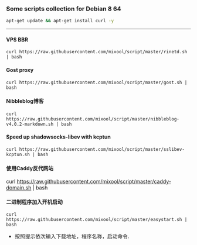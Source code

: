 ### Some scripts collection  for Debian 8 64
```bash
apt-get update && apt-get install curl -y
```  
---  
#### VPS BBR  
`curl https://raw.githubusercontent.com/mixool/script/master/rinetd.sh | bash`  
  
#### Gost proxy  
`curl https://raw.githubusercontent.com/mixool/script/master/gost.sh | bash`   
  
#### Nibbleblog博客  
`curl https://raw.githubusercontent.com/mixool/script/master/nibbleblog-v4.0.2-markdown.sh | bash`  
  
#### Speed up shadowsocks-libev with kcptun  
`curl https://raw.githubusercontent.com/mixool/script/master/sslibev-kcptun.sh | bash`  
  
#### 使用Caddy反代网站
curl https://raw.githubusercontent.com/mixool/script/master/caddy-domain.sh | bash
  
#### 二进制程序加入开机启动  
`curl https://raw.githubusercontent.com/mixool/script/master/easystart.sh | bash`  
* 按照提示依次输入下载地址，程序名称，启动命令.  
